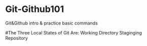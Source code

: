 # Git-Github101
Git&amp;Github intro &amp; practice basic commands

#The Three Local States of Git Are:
Working Directory
Staginging
Repository
